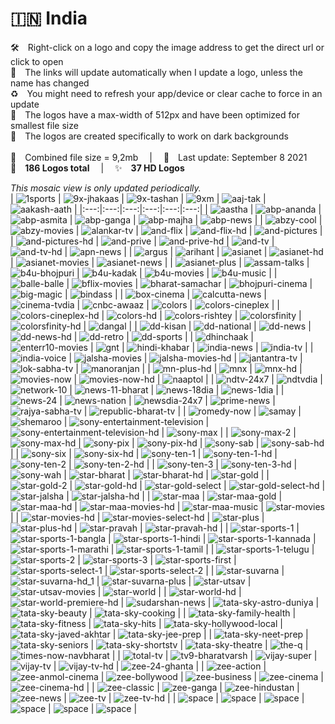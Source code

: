 🇮🇳 India
===============
🛠 Right-click on a logo and copy the image address to get the direct url or click to open  
🔗 The links will update automatically when I update a logo, unless the name has changed  
♻️ You might need to refresh your app/device or clear cache to force in an update  
📐 The logos have a max-width of 512px and have been optimized for smallest file size  
🖤 The logos are created specifically to work on dark backgrounds  
   
💾 Combined file size = 9,2mb  |  📅 Last update: September 8 2021  
🎨 __186 Logos total__  |  ✨ __37 HD Logos__
   
   
*This mosaic view is only updated periodically.*  
| ![1sports] | ![9x-jhakaas] | ![9x-tashan] | ![9xm] | ![aaj-tak] | ![aakash-aath] |
|:---:|:---:|:---:|:---:|:---:|:---:|
| ![aastha] | ![abp-ananda] | ![abp-asmita] | ![abp-ganga] | ![abp-majha] | ![abp-news] |
| ![abzy-cool] | ![abzy-movies] | ![alankar-tv] | ![and-flix] | ![and-flix-hd] | ![and-pictures] |
| ![and-pictures-hd] | ![and-prive] | ![and-prive-hd] | ![and-tv] | ![and-tv-hd] | ![apn-news] |
| ![argus] | ![arihant] | ![asianet] | ![asianet-hd] | ![asianet-movies] | ![asianet-news] |
| ![asianet-plus] | ![assam-talks] | ![b4u-bhojpuri] | ![b4u-kadak] | ![b4u-movies] | ![b4u-music] |
| ![balle-balle] | ![bflix-movies] | ![bharat-samachar] | ![bhojpuri-cinema] | ![big-magic] | ![bindass] |
| ![box-cinema] | ![calcutta-news] | ![cinema-tvdia] | ![cnbc-awaaz] | ![colors] | ![colors-cineplex] |
| ![colors-cineplex-hd] | ![colors-hd] | ![colors-rishtey] | ![colorsfinity] | ![colorsfinity-hd] | ![dangal] |
| ![dd-kisan] | ![dd-national] | ![dd-news] | ![dd-news-hd] | ![dd-retro] | ![dd-sports] |
| ![dhinchaak] | ![enterr10-movies] | ![gnt] | ![hindi-khabar] | ![india-news] | ![india-tv] |
| ![india-voice] | ![jalsha-movies] | ![jalsha-movies-hd] | ![jantantra-tv] | ![lok-sabha-tv] | ![manoranjan] |
| ![mn-plus-hd] | ![mnx] | ![mnx-hd] | ![movies-now] | ![movies-now-hd] | ![naaptol] |
| ![ndtv-24x7] | ![ndtvdia] | ![network-10] | ![news-11-bharat] | ![news-18dia] | ![news-1dia] |
| ![news-24] | ![news-nation] | ![newsdia-24x7] | ![prime-news] | ![rajya-sabha-tv] | ![republic-bharat-tv] |
| ![romedy-now] | ![samay] | ![shemaroo] | ![sony-entertainment-television] | ![sony-entertainment-television-hd] | ![sony-max] |
| ![sony-max-2] | ![sony-max-hd] | ![sony-pix] | ![sony-pix-hd] | ![sony-sab] | ![sony-sab-hd] |
| ![sony-six] | ![sony-six-hd] | ![sony-ten-1] | ![sony-ten-1-hd] | ![sony-ten-2] | ![sony-ten-2-hd] |
| ![sony-ten-3] | ![sony-ten-3-hd] | ![sony-wah] | ![star-bharat] | ![star-bharat-hd] | ![star-gold] |
| ![star-gold-2] | ![star-gold-hd] | ![star-gold-select] | ![star-gold-select-hd] | ![star-jalsha] | ![star-jalsha-hd] |
| ![star-maa] | ![star-maa-gold] | ![star-maa-hd] | ![star-maa-movies-hd] | ![star-maa-music] | ![star-movies] |
| ![star-movies-hd] | ![star-movies-select-hd] | ![star-plus] | ![star-plus-hd] | ![star-pravah] | ![star-pravah-hd] |
| ![star-sports-1] | ![star-sports-1-bangla] | ![star-sports-1-hindi] | ![star-sports-1-kannada] | ![star-sports-1-marathi] | ![star-sports-1-tamil] |
| ![star-sports-1-telugu] | ![star-sports-2] | ![star-sports-3] | ![star-sports-first] | ![star-sports-select-1] | ![star-sports-select-2] |
| ![star-suvarna] | ![star-suvarna-hd_1] | ![star-suvarna-plus] | ![star-utsav] | ![star-utsav-movies] | ![star-world] |
| ![star-world-hd] | ![star-world-premiere-hd] | ![sudarshan-news] | ![tata-sky-astro-duniya] | ![tata-sky-beauty] | ![tata-sky-cooking] |
| ![tata-sky-family-health] | ![tata-sky-fitness] | ![tata-sky-hits] | ![tata-sky-hollywood-local] | ![tata-sky-javed-akhtar] | ![tata-sky-jee-prep] |
| ![tata-sky-neet-prep] | ![tata-sky-seniors] | ![tata-sky-shortstv] | ![tata-sky-theatre] | ![the-q] | ![times-now-navbharat] |
| ![total-tv] | ![tv9-bharatvarsh] | ![vijay-super] | ![vijay-tv] | ![vijay-tv-hd] | ![zee-24-ghanta] |
| ![zee-action] | ![zee-anmol-cinema] | ![zee-bollywood] | ![zee-business] | ![zee-cinema] | ![zee-cinema-hd] |
| ![zee-classic] | ![zee-ganga] | ![zee-hindustan] | ![zee-news] | ![zee-tv] | ![zee-tv-hd] |
| ![space] | ![space] | ![space] | ![space] | ![space] | ![space] |

[1sports]:https://raw.githubusercontent.com/Tapiosinn/tv-logos/master/countries/india/1sports-in.png
[9x-jhakaas]:https://raw.githubusercontent.com/Tapiosinn/tv-logos/master/countries/india/9x-jhakaas-in.png
[9x-tashan]:https://raw.githubusercontent.com/Tapiosinn/tv-logos/master/countries/india/9x-tashan-in.png
[9xm]:https://raw.githubusercontent.com/Tapiosinn/tv-logos/master/countries/india/9xm-in.png
[aaj-tak]:https://raw.githubusercontent.com/Tapiosinn/tv-logos/master/countries/india/aaj-tak-in.png
[aakash-aath]:https://raw.githubusercontent.com/Tapiosinn/tv-logos/master/countries/india/aakash-aath-in.png
[aastha]:https://raw.githubusercontent.com/Tapiosinn/tv-logos/master/countries/india/aastha-in.png
[abp-ananda]:https://raw.githubusercontent.com/Tapiosinn/tv-logos/master/countries/india/abp-ananda-in.png
[abp-asmita]:https://raw.githubusercontent.com/Tapiosinn/tv-logos/master/countries/india/abp-asmita-in.png
[abp-ganga]:https://raw.githubusercontent.com/Tapiosinn/tv-logos/master/countries/india/abp-ganga-in.png
[abp-majha]:https://raw.githubusercontent.com/Tapiosinn/tv-logos/master/countries/india/abp-majha-in.png
[abp-news]:https://raw.githubusercontent.com/Tapiosinn/tv-logos/master/countries/india/abp-news-in.png
[abzy-cool]:https://raw.githubusercontent.com/Tapiosinn/tv-logos/master/countries/india/abzy-cool-in.png
[abzy-movies]:https://raw.githubusercontent.com/Tapiosinn/tv-logos/master/countries/india/abzy-movies-in.png
[alankar-tv]:https://raw.githubusercontent.com/Tapiosinn/tv-logos/master/countries/india/alankar-tv-in.png
[and-flix]:https://raw.githubusercontent.com/Tapiosinn/tv-logos/master/countries/india/and-flix-in.png
[and-flix-hd]:https://raw.githubusercontent.com/Tapiosinn/tv-logos/master/countries/india/and-flix-hd-in.png
[and-pictures]:https://raw.githubusercontent.com/Tapiosinn/tv-logos/master/countries/india/and-pictures-in.png
[and-pictures-hd]:https://raw.githubusercontent.com/Tapiosinn/tv-logos/master/countries/india/and-pictures-hd-in.png
[and-prive]:https://raw.githubusercontent.com/Tapiosinn/tv-logos/master/countries/india/and-prive-in.png
[and-prive-hd]:https://raw.githubusercontent.com/Tapiosinn/tv-logos/master/countries/india/and-prive-hd-in.png
[and-tv]:https://raw.githubusercontent.com/Tapiosinn/tv-logos/master/countries/india/and-tv-in.png
[and-tv-hd]:https://raw.githubusercontent.com/Tapiosinn/tv-logos/master/countries/india/and-tv-hd-in.png
[apn-news]:https://raw.githubusercontent.com/Tapiosinn/tv-logos/master/countries/india/apn-news-in.png
[argus]:https://raw.githubusercontent.com/Tapiosinn/tv-logos/master/countries/india/argus-in.png
[arihant]:https://raw.githubusercontent.com/Tapiosinn/tv-logos/master/countries/india/arihant-in.png
[asianet]:https://raw.githubusercontent.com/Tapiosinn/tv-logos/master/countries/india/asianet-in.png
[asianet-hd]:https://raw.githubusercontent.com/Tapiosinn/tv-logos/master/countries/india/asianet-hd-in.png
[asianet-movies]:https://raw.githubusercontent.com/Tapiosinn/tv-logos/master/countries/india/asianet-movies-in.png
[asianet-news]:https://raw.githubusercontent.com/Tapiosinn/tv-logos/master/countries/india/asianet-news-in.png
[asianet-plus]:https://raw.githubusercontent.com/Tapiosinn/tv-logos/master/countries/india/asianet-plus-in.png
[assam-talks]:https://raw.githubusercontent.com/Tapiosinn/tv-logos/master/countries/india/assam-talks-in.png
[b4u-bhojpuri]:https://raw.githubusercontent.com/Tapiosinn/tv-logos/master/countries/india/b4u-bhojpuri-in.png
[b4u-kadak]:https://raw.githubusercontent.com/Tapiosinn/tv-logos/master/countries/india/b4u-kadak-in.png
[b4u-movies]:https://raw.githubusercontent.com/Tapiosinn/tv-logos/master/countries/india/b4u-movies-in.png
[b4u-music]:https://raw.githubusercontent.com/Tapiosinn/tv-logos/master/countries/india/b4u-music-in.png
[balle-balle]:https://raw.githubusercontent.com/Tapiosinn/tv-logos/master/countries/india/balle-balle-in.png
[bflix-movies]:https://raw.githubusercontent.com/Tapiosinn/tv-logos/master/countries/india/bflix-movies-in.png
[bharat-samachar]:https://raw.githubusercontent.com/Tapiosinn/tv-logos/master/countries/india/bharat-samachar-in.png
[bhojpuri-cinema]:https://raw.githubusercontent.com/Tapiosinn/tv-logos/master/countries/india/bhojpuri-cinema-in.png
[big-magic]:https://raw.githubusercontent.com/Tapiosinn/tv-logos/master/countries/india/big-magic-in.png
[bindass]:https://raw.githubusercontent.com/Tapiosinn/tv-logos/master/countries/india/bindass-in.png
[box-cinema]:https://raw.githubusercontent.com/Tapiosinn/tv-logos/master/countries/india/box-cinema-in.png
[calcutta-news]:https://raw.githubusercontent.com/Tapiosinn/tv-logos/master/countries/india/calcutta-news-in.png
[cinema-tvdia]:https://raw.githubusercontent.com/Tapiosinn/tv-logos/master/countries/india/cinema-tv-india-in.png
[cnbc-awaaz]:https://raw.githubusercontent.com/Tapiosinn/tv-logos/master/countries/india/cnbc-awaaz-in.png
[colors]:https://raw.githubusercontent.com/Tapiosinn/tv-logos/master/countries/india/colors-in.png
[colors-cineplex]:https://raw.githubusercontent.com/Tapiosinn/tv-logos/master/countries/india/colors-cineplex-in.png
[colors-cineplex-hd]:https://raw.githubusercontent.com/Tapiosinn/tv-logos/master/countries/india/colors-cineplex-hd-in.png
[colors-hd]:https://raw.githubusercontent.com/Tapiosinn/tv-logos/master/countries/india/colors-hd-in.png
[colors-rishtey]:https://raw.githubusercontent.com/Tapiosinn/tv-logos/master/countries/india/colors-rishtey-in.png
[colorsfinity]:https://raw.githubusercontent.com/Tapiosinn/tv-logos/master/countries/india/colors-infinity-in.png
[colorsfinity-hd]:https://raw.githubusercontent.com/Tapiosinn/tv-logos/master/countries/india/colors-infinity-hd-in.png
[dangal]:https://raw.githubusercontent.com/Tapiosinn/tv-logos/master/countries/india/dangal-in.png
[dd-kisan]:https://raw.githubusercontent.com/Tapiosinn/tv-logos/master/countries/india/dd-kisan-in.png
[dd-national]:https://raw.githubusercontent.com/Tapiosinn/tv-logos/master/countries/india/dd-national-in.png
[dd-news]:https://raw.githubusercontent.com/Tapiosinn/tv-logos/master/countries/india/dd-news-in.png
[dd-news-hd]:https://raw.githubusercontent.com/Tapiosinn/tv-logos/master/countries/india/dd-news-hd-in.png
[dd-retro]:https://raw.githubusercontent.com/Tapiosinn/tv-logos/master/countries/india/dd-retro-in.png
[dd-sports]:https://raw.githubusercontent.com/Tapiosinn/tv-logos/master/countries/india/dd-sports-in.png
[dhinchaak]:https://raw.githubusercontent.com/Tapiosinn/tv-logos/master/countries/india/dhinchaak-in.png
[enterr10-movies]:https://raw.githubusercontent.com/Tapiosinn/tv-logos/master/countries/india/enterr10-movies-in.png
[gnt]:https://raw.githubusercontent.com/Tapiosinn/tv-logos/master/countries/india/gnt-in.png
[hindi-khabar]:https://raw.githubusercontent.com/Tapiosinn/tv-logos/master/countries/india/hindi-khabar-in.png
[india-news]:https://raw.githubusercontent.com/Tapiosinn/tv-logos/master/countries/india/india-news-in.png
[india-tv]:https://raw.githubusercontent.com/Tapiosinn/tv-logos/master/countries/india/india-tv-in.png
[india-voice]:https://raw.githubusercontent.com/Tapiosinn/tv-logos/master/countries/india/india-voice-in.png
[jalsha-movies]:https://raw.githubusercontent.com/Tapiosinn/tv-logos/master/countries/india/jalsha-movies-in.png
[jalsha-movies-hd]:https://raw.githubusercontent.com/Tapiosinn/tv-logos/master/countries/india/jalsha-movies-hd-in.png
[jantantra-tv]:https://raw.githubusercontent.com/Tapiosinn/tv-logos/master/countries/india/jantantra-tv-in.png
[lok-sabha-tv]:https://raw.githubusercontent.com/Tapiosinn/tv-logos/master/countries/india/lok-sabha-tv-in.png
[manoranjan]:https://raw.githubusercontent.com/Tapiosinn/tv-logos/master/countries/india/manoranjan-in.png
[mn-plus-hd]:https://raw.githubusercontent.com/Tapiosinn/tv-logos/master/countries/india/mn-plus-hd-in.png
[mnx]:https://raw.githubusercontent.com/Tapiosinn/tv-logos/master/countries/india/mnx-in.png
[mnx-hd]:https://raw.githubusercontent.com/Tapiosinn/tv-logos/master/countries/india/mnx-hd-in.png
[movies-now]:https://raw.githubusercontent.com/Tapiosinn/tv-logos/master/countries/india/movies-now-in.png
[movies-now-hd]:https://raw.githubusercontent.com/Tapiosinn/tv-logos/master/countries/india/movies-now-hd-in.png
[naaptol]:https://raw.githubusercontent.com/Tapiosinn/tv-logos/master/countries/india/naaptol-in.png
[ndtv-24x7]:https://raw.githubusercontent.com/Tapiosinn/tv-logos/master/countries/india/ndtv-24x7-in.png
[ndtvdia]:https://raw.githubusercontent.com/Tapiosinn/tv-logos/master/countries/india/ndtv-india-in.png
[network-10]:https://raw.githubusercontent.com/Tapiosinn/tv-logos/master/countries/india/network-10-in.png
[news-11-bharat]:https://raw.githubusercontent.com/Tapiosinn/tv-logos/master/countries/india/news-11-bharat-in.png
[news-18dia]:https://raw.githubusercontent.com/Tapiosinn/tv-logos/master/countries/india/news-18-india-in.png
[news-1dia]:https://raw.githubusercontent.com/Tapiosinn/tv-logos/master/countries/india/news-1-india-in.png
[news-24]:https://raw.githubusercontent.com/Tapiosinn/tv-logos/master/countries/india/news-24-in.png
[news-nation]:https://raw.githubusercontent.com/Tapiosinn/tv-logos/master/countries/india/news-nation-in.png
[newsdia-24x7]:https://raw.githubusercontent.com/Tapiosinn/tv-logos/master/countries/india/news-india-24x7-in.png
[prime-news]:https://raw.githubusercontent.com/Tapiosinn/tv-logos/master/countries/india/prime-news-in.png
[rajya-sabha-tv]:https://raw.githubusercontent.com/Tapiosinn/tv-logos/master/countries/india/rajya-sabha-tv-in.png
[republic-bharat-tv]:https://raw.githubusercontent.com/Tapiosinn/tv-logos/master/countries/india/republic-bharat-tv-in.png
[romedy-now]:https://raw.githubusercontent.com/Tapiosinn/tv-logos/master/countries/india/romedy-now-in.png
[samay]:https://raw.githubusercontent.com/Tapiosinn/tv-logos/master/countries/india/samay-in.png
[shemaroo]:https://raw.githubusercontent.com/Tapiosinn/tv-logos/master/countries/india/shemaroo-in.png
[sony-entertainment-television]:https://raw.githubusercontent.com/Tapiosinn/tv-logos/master/countries/india/sony-entertainment-television-in.png
[sony-entertainment-television-hd]:https://raw.githubusercontent.com/Tapiosinn/tv-logos/master/countries/india/sony-entertainment-television-hd-in.png
[sony-max]:https://raw.githubusercontent.com/Tapiosinn/tv-logos/master/countries/india/sony-max-in.png
[sony-max-2]:https://raw.githubusercontent.com/Tapiosinn/tv-logos/master/countries/india/sony-max-2-in.png
[sony-max-hd]:https://raw.githubusercontent.com/Tapiosinn/tv-logos/master/countries/india/sony-max-hd-in.png
[sony-pix]:https://raw.githubusercontent.com/Tapiosinn/tv-logos/master/countries/india/sony-pix-in.png
[sony-pix-hd]:https://raw.githubusercontent.com/Tapiosinn/tv-logos/master/countries/india/sony-pix-hd-in.png
[sony-sab]:https://raw.githubusercontent.com/Tapiosinn/tv-logos/master/countries/india/sony-sab-in.png
[sony-sab-hd]:https://raw.githubusercontent.com/Tapiosinn/tv-logos/master/countries/india/sony-sab-hd-in.png
[sony-six]:https://raw.githubusercontent.com/Tapiosinn/tv-logos/master/countries/india/sony-six-in.png
[sony-six-hd]:https://raw.githubusercontent.com/Tapiosinn/tv-logos/master/countries/india/sony-six-hd-in.png
[sony-ten-1]:https://raw.githubusercontent.com/Tapiosinn/tv-logos/master/countries/india/sony-ten-1-in.png
[sony-ten-1-hd]:https://raw.githubusercontent.com/Tapiosinn/tv-logos/master/countries/india/sony-ten-1-hd-in.png
[sony-ten-2]:https://raw.githubusercontent.com/Tapiosinn/tv-logos/master/countries/india/sony-ten-2-in.png
[sony-ten-2-hd]:https://raw.githubusercontent.com/Tapiosinn/tv-logos/master/countries/india/sony-ten-2-hd-in.png
[sony-ten-3]:https://raw.githubusercontent.com/Tapiosinn/tv-logos/master/countries/india/sony-ten-3-in.png
[sony-ten-3-hd]:https://raw.githubusercontent.com/Tapiosinn/tv-logos/master/countries/india/sony-ten-3-hd-in.png
[sony-wah]:https://raw.githubusercontent.com/Tapiosinn/tv-logos/master/countries/india/sony-wah-in.png
[star-bharat]:https://raw.githubusercontent.com/Tapiosinn/tv-logos/master/countries/india/star-bharat-in.png
[star-bharat-hd]:https://raw.githubusercontent.com/Tapiosinn/tv-logos/master/countries/india/star-bharat-hd-in.png
[star-gold]:https://raw.githubusercontent.com/Tapiosinn/tv-logos/master/countries/india/star-gold-in.png
[star-gold-2]:https://raw.githubusercontent.com/Tapiosinn/tv-logos/master/countries/india/star-gold-2-in.png
[star-gold-hd]:https://raw.githubusercontent.com/Tapiosinn/tv-logos/master/countries/india/star-gold-hd-in.png
[star-gold-select]:https://raw.githubusercontent.com/Tapiosinn/tv-logos/master/countries/india/star-gold-select-in.png
[star-gold-select-hd]:https://raw.githubusercontent.com/Tapiosinn/tv-logos/master/countries/india/star-gold-select-hd-in.png
[star-jalsha]:https://raw.githubusercontent.com/Tapiosinn/tv-logos/master/countries/india/star-jalsha-in.png
[star-jalsha-hd]:https://raw.githubusercontent.com/Tapiosinn/tv-logos/master/countries/india/star-jalsha-hd-in.png
[star-maa]:https://raw.githubusercontent.com/Tapiosinn/tv-logos/master/countries/india/star-maa-in.png
[star-maa-gold]:https://raw.githubusercontent.com/Tapiosinn/tv-logos/master/countries/india/star-maa-gold-in.png
[star-maa-hd]:https://raw.githubusercontent.com/Tapiosinn/tv-logos/master/countries/india/star-maa-hd-in.png
[star-maa-movies-hd]:https://raw.githubusercontent.com/Tapiosinn/tv-logos/master/countries/india/star-maa-movies-hd-in.png
[star-maa-music]:https://raw.githubusercontent.com/Tapiosinn/tv-logos/master/countries/india/star-maa-music-in.png
[star-movies]:https://raw.githubusercontent.com/Tapiosinn/tv-logos/master/countries/india/star-movies-in.png
[star-movies-hd]:https://raw.githubusercontent.com/Tapiosinn/tv-logos/master/countries/india/star-movies-hd-in.png
[star-movies-select-hd]:https://raw.githubusercontent.com/Tapiosinn/tv-logos/master/countries/india/star-movies-select-hd-in.png
[star-plus]:https://raw.githubusercontent.com/Tapiosinn/tv-logos/master/countries/india/star-plus-in.png
[star-plus-hd]:https://raw.githubusercontent.com/Tapiosinn/tv-logos/master/countries/india/star-plus-hd-in.png
[star-pravah]:https://raw.githubusercontent.com/Tapiosinn/tv-logos/master/countries/india/star-pravah-in.png
[star-pravah-hd]:https://raw.githubusercontent.com/Tapiosinn/tv-logos/master/countries/india/star-pravah-hd-in.png
[star-sports-1]:https://raw.githubusercontent.com/Tapiosinn/tv-logos/master/countries/india/star-sports-1-in.png
[star-sports-1-bangla]:https://raw.githubusercontent.com/Tapiosinn/tv-logos/master/countries/india/star-sports-1-bangla-in.png
[star-sports-1-hindi]:https://raw.githubusercontent.com/Tapiosinn/tv-logos/master/countries/india/star-sports-1-hindi-in.png
[star-sports-1-kannada]:https://raw.githubusercontent.com/Tapiosinn/tv-logos/master/countries/india/star-sports-1-kannada-in.png
[star-sports-1-marathi]:https://raw.githubusercontent.com/Tapiosinn/tv-logos/master/countries/india/star-sports-1-marathi-in.png
[star-sports-1-tamil]:https://raw.githubusercontent.com/Tapiosinn/tv-logos/master/countries/india/star-sports-1-tamil-in.png
[star-sports-1-telugu]:https://raw.githubusercontent.com/Tapiosinn/tv-logos/master/countries/india/star-sports-1-telugu-in.png
[star-sports-2]:https://raw.githubusercontent.com/Tapiosinn/tv-logos/master/countries/india/star-sports-2-in.png
[star-sports-3]:https://raw.githubusercontent.com/Tapiosinn/tv-logos/master/countries/india/star-sports-3-in.png
[star-sports-first]:https://raw.githubusercontent.com/Tapiosinn/tv-logos/master/countries/india/star-sports-first-in.png
[star-sports-select-1]:https://raw.githubusercontent.com/Tapiosinn/tv-logos/master/countries/india/star-sports-select-1-in.png
[star-sports-select-2]:https://raw.githubusercontent.com/Tapiosinn/tv-logos/master/countries/india/star-sports-select-2-in.png
[star-suvarna]:https://raw.githubusercontent.com/Tapiosinn/tv-logos/master/countries/india/star-suvarna-in.png
[star-suvarna-hd_1]:https://raw.githubusercontent.com/Tapiosinn/tv-logos/master/countries/india/star-suvarna-hd_1-in.png
[star-suvarna-plus]:https://raw.githubusercontent.com/Tapiosinn/tv-logos/master/countries/india/star-suvarna-plus-in.png
[star-utsav]:https://raw.githubusercontent.com/Tapiosinn/tv-logos/master/countries/india/star-utsav-in.png
[star-utsav-movies]:https://raw.githubusercontent.com/Tapiosinn/tv-logos/master/countries/india/star-utsav-movies-in.png
[star-world]:https://raw.githubusercontent.com/Tapiosinn/tv-logos/master/countries/india/star-world-in.png
[star-world-hd]:https://raw.githubusercontent.com/Tapiosinn/tv-logos/master/countries/india/star-world-hd-in.png
[star-world-premiere-hd]:https://raw.githubusercontent.com/Tapiosinn/tv-logos/master/countries/india/star-world-premiere-hd-in.png
[sudarshan-news]:https://raw.githubusercontent.com/Tapiosinn/tv-logos/master/countries/india/sudarshan-news-in.png
[tata-sky-astro-duniya]:https://raw.githubusercontent.com/Tapiosinn/tv-logos/master/countries/india/tata-sky-astro-duniya-in.png
[tata-sky-beauty]:https://raw.githubusercontent.com/Tapiosinn/tv-logos/master/countries/india/tata-sky-beauty-in.png
[tata-sky-cooking]:https://raw.githubusercontent.com/Tapiosinn/tv-logos/master/countries/india/tata-sky-cooking-in.png
[tata-sky-family-health]:https://raw.githubusercontent.com/Tapiosinn/tv-logos/master/countries/india/tata-sky-family-health-in.png
[tata-sky-fitness]:https://raw.githubusercontent.com/Tapiosinn/tv-logos/master/countries/india/tata-sky-fitness-in.png
[tata-sky-hits]:https://raw.githubusercontent.com/Tapiosinn/tv-logos/master/countries/india/tata-sky-hits-in.png
[tata-sky-hollywood-local]:https://raw.githubusercontent.com/Tapiosinn/tv-logos/master/countries/india/tata-sky-hollywood-local-in.png
[tata-sky-javed-akhtar]:https://raw.githubusercontent.com/Tapiosinn/tv-logos/master/countries/india/tata-sky-javed-akhtar-in.png
[tata-sky-jee-prep]:https://raw.githubusercontent.com/Tapiosinn/tv-logos/master/countries/india/tata-sky-jee-prep-in.png
[tata-sky-neet-prep]:https://raw.githubusercontent.com/Tapiosinn/tv-logos/master/countries/india/tata-sky-neet-prep-in.png
[tata-sky-seniors]:https://raw.githubusercontent.com/Tapiosinn/tv-logos/master/countries/india/tata-sky-seniors-in.png
[tata-sky-shortstv]:https://raw.githubusercontent.com/Tapiosinn/tv-logos/master/countries/india/tata-sky-shortstv-in.png
[tata-sky-theatre]:https://raw.githubusercontent.com/Tapiosinn/tv-logos/master/countries/india/tata-sky-theatre-in.png
[the-q]:https://raw.githubusercontent.com/Tapiosinn/tv-logos/master/countries/india/the-q-in.png
[times-now-navbharat]:https://raw.githubusercontent.com/Tapiosinn/tv-logos/master/countries/india/times-now-navbharat-in.png
[total-tv]:https://raw.githubusercontent.com/Tapiosinn/tv-logos/master/countries/india/total-tv-in.png
[tv9-bharatvarsh]:https://raw.githubusercontent.com/Tapiosinn/tv-logos/master/countries/india/tv9-bharatvarsh-in.png
[vijay-super]:https://raw.githubusercontent.com/Tapiosinn/tv-logos/master/countries/india/vijay-super-in.png
[vijay-tv]:https://raw.githubusercontent.com/Tapiosinn/tv-logos/master/countries/india/vijay-tv-in.png
[vijay-tv-hd]:https://raw.githubusercontent.com/Tapiosinn/tv-logos/master/countries/india/vijay-tv-hd-in.png
[zee-24-ghanta]:https://raw.githubusercontent.com/Tapiosinn/tv-logos/master/countries/india/zee-24-ghanta-in.png
[zee-action]:https://raw.githubusercontent.com/Tapiosinn/tv-logos/master/countries/india/zee-action-in.png
[zee-anmol-cinema]:https://raw.githubusercontent.com/Tapiosinn/tv-logos/master/countries/india/zee-anmol-cinema-in.png
[zee-bollywood]:https://raw.githubusercontent.com/Tapiosinn/tv-logos/master/countries/india/zee-bollywood-in.png
[zee-business]:https://raw.githubusercontent.com/Tapiosinn/tv-logos/master/countries/india/zee-business-in.png
[zee-cinema]:https://raw.githubusercontent.com/Tapiosinn/tv-logos/master/countries/india/zee-cinema-in.png
[zee-cinema-hd]:https://raw.githubusercontent.com/Tapiosinn/tv-logos/master/countries/india/zee-cinema-hd-in.png
[zee-classic]:https://raw.githubusercontent.com/Tapiosinn/tv-logos/master/countries/india/zee-classic-in.png
[zee-ganga]:https://raw.githubusercontent.com/Tapiosinn/tv-logos/master/countries/india/zee-ganga-in.png
[zee-hindustan]:https://raw.githubusercontent.com/Tapiosinn/tv-logos/master/countries/india/zee-hindustan-in.png
[zee-news]:https://raw.githubusercontent.com/Tapiosinn/tv-logos/master/countries/india/zee-news-in.png
[zee-tv]:https://raw.githubusercontent.com/Tapiosinn/tv-logos/master/countries/india/zee-tv-in.png
[zee-tv-hd]:https://raw.githubusercontent.com/Tapiosinn/tv-logos/master/countries/india/zee-tv-hd-in.png

[space]:https://github.com/Tapiosinn/tv-logos/blob/master/misc/%CE%A9/space-1500.png
